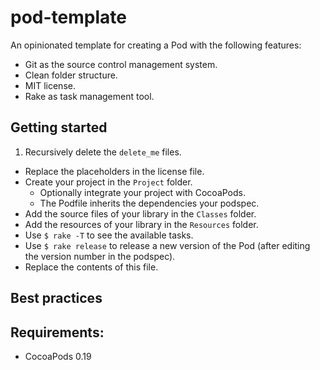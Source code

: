 pod-template
============

An opinionated template for creating a Pod with the following features:

- Git as the source control management system.
- Clean folder structure.
- MIT license.
- Rake as task management tool.

## Getting started

1. Recursively delete the `delete_me` files.
- Replace the placeholders in the license file.
- Create your project in the `Project` folder.
   - Optionally integrate your project with CocoaPods.
   - The Podfile inherits the dependencies your podspec.
- Add the source files of your library in the `Classes` folder.
- Add the resources of your library in the `Resources` folder.
- Use `$ rake -T` to see the available tasks.
- Use `$ rake release` to release a new version of the Pod (after editing the
  version number in the podspec).
- Replace the contents of this file.

## Best practices

## Requirements:

- CocoaPods 0.19
